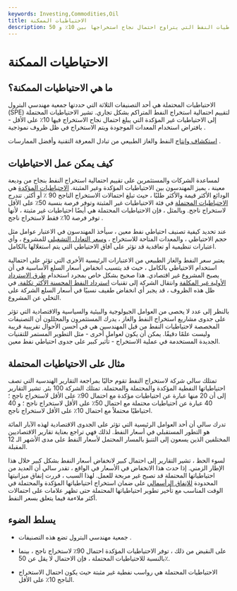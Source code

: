 ```yaml
---
keywords: Investing,Commodities,Oil
title: الاحتياطيات الممكنة
description: الاحتياطيات المحتملة هي احتياطيات النفط التي يتراوح احتمال نجاح استخراجها بين 10٪ و 50٪.
---
```


# الاحتياطيات الممكنة
## ما هي الاحتياطيات الممكنة؟

الاحتياطيات المحتملة هي أحد التصنيفات الثلاثة التي حددتها جمعية مهندسي البترول (SPE) لتقييم احتمالية استخراج النفط المتراكم بشكل تجاري. تشير الاحتياطيات المحتملة إلى الاحتياطيات غير المؤكدة التي يبلغ احتمال نجاح الاستخراج فيها 10٪ على الأقل - بافتراض استخدام المعدات الموجودة ويتم الاستخراج في ظل ظروف نموذجية .

[استكشاف وإنتاج](/exploration-production-company) النفط والغاز الطبيعي من تبادل المعرفة التقنية وأفضل الممارسات .

## كيف يمكن عمل الاحتياطيات

لمساعدة الشركات والمستثمرين على تقييم احتمالية استخراج النفط بنجاح من وديعة معينة ، يميز المهندسون بين الاحتياطيات المؤكدة وغير المثبتة. [الاحتياطيات المؤكدة](/proved-reserves) هي الودائع الأكثر قيمة والأكثر طلبًا ، حيث تبلغ احتمالات الاستخراج الناجح 90 ٪ أو أكثر. تندرج [الاحتياطيات المحتملة](/probable-reserves) في فئة الاحتياطيات غير المثبتة وتوفر فرصة بنسبة 50٪ على الأقل لاستخراج ناجح. وبالمثل ، فإن الاحتياطيات المحتملة هي أيضًا احتياطيات غير مثبتة ، لأنها توفر فرصة 10٪ فقط لاستخراج ناجح .

عند تحديد كيفية تصنيف احتياطي نفط معين ، سيأخذ المهندسون في الاعتبار عوامل مثل حجم الاحتياطي ، والمعدات المتاحة للاستخراج ، [وسعر التعادل التشغيلي](/breakeven-price) للمشروع ، وأي اعتبارات تنظيمية أو تعاقدية قد تؤثر على آفاق الاحتياطي التي يتم استغلالها بالكامل.

يعتبر سعر النفط والغاز الطبيعي من الاعتبارات الرئيسية الأخرى التي تؤثر على احتمالية استخدام الاحتياطي بالكامل ، حيث قد يتسبب انخفاض أسعار السلع الأساسية في أن يصبح المشروع غير اقتصادي. هذا صحيح بشكل خاص بمجرد استخدام [طرق الاسترداد الأولية غير المكلفة](/primary-recovery) وانتقال الشركة إلى تقنيات [استرداد النفط المحسنة الأكثر تكلفة.](/enhanced-oil-recovery) في ظل هذه الظروف ، قد يجبر أي انخفاض طفيف نسبيًا في أسعار السلع الشركة على التخلي عن المشروع.

بالنظر إلى عدد لا يحصى من العوامل الجيولوجية والبيئية والسياسية والاقتصادية التي تؤثر على جدوى مشاريع استخراج النفط والغاز ، يدرك المستثمرون والمحللون أن التصنيفات المخصصة لاحتياطيات النفط من قبل المهندسين هي في أحسن الأحوال تقريبية قريبة وليست علمًا دقيقًا. يمكن أن يكون لعوامل أخرى - مثل التطوير المستمر للتقنيات الجديدة المستخدمة في عملية الاستخراج - تأثير كبير على جدوى احتياطي نفط معين.

## مثال على الاحتياطيات المحتملة

تمتلك سالي شركة لاستخراج النفط تقوم حاليًا بمراجعة التقارير الهندسية التي تصف احتياطياتها النفطية المؤكدة والمحتملة والمحتملة. تمتلك الشركة 100 بئر. تشير التقارير إلى أن 20 منها عبارة عن احتياطيات مؤكدة مع احتمال 90٪ على الأقل لاستخراج ناجح ؛ 40 عبارة عن احتياطيات محتملة مع احتمال 50٪ على الأقل لاستخراج ناجح ؛ و 40 احتياطيًا محتملاً مع احتمال 10٪ على الأقل لاستخراج ناجح.

تدرك سالي أن أحد العوامل الرئيسية التي تؤثر على الجدوى الاقتصادية لهذه الآبار المائة هو التطور المستقبلي في أسعار النفط. لذلك فهي تراجع بعناية تقارير الاقتصاديين المختلفين الذين يسعون إلى التنبؤ بالمسار المحتمل لأسعار النفط على مدى الأشهر الـ 12 المقبلة.

لسوء الحظ ، تشير التقارير إلى احتمال كبير لانخفاض أسعار النفط بشكل كبير خلال هذا الإطار الزمني. إذا حدث هذا الانخفاض في الأسعار في الواقع ، تقدر سالي أن العديد من احتياطياتها المحتملة قد تصبح غير مربحة للعمل. لهذا السبب ، قررت إنفاق ميزانيتها المحدودة [للإنفاق الرأسمالي](/capitalexpenditure) على ضمان استخراج احتياطياتها المؤكدة والمحتملة في الوقت المناسب مع تأخير تطوير احتياطياتها المحتملة حتى تظهر علامات على احتمالات أكثر ملاءمة فيما يتعلق بسعر النفط.

## يسلط الضوء

- جمعية مهندسي البترول تضع هذه التصنيفات .

- على النقيض من ذلك ، توفر الاحتياطيات المؤكدة احتمال 90٪ لاستخراج ناجح ، بينما بالنسبة للاحتياطيات المحتملة ، فإن الاحتمال لا يقل عن 50٪.

- الاحتياطيات المحتملة هي رواسب نفطية غير مثبتة حيث يكون احتمال الاستخراج الناجح 10٪ على الأقل.

